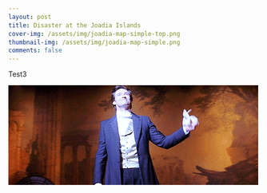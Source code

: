 ```yaml
---
layout: post
title: Disaster at the Joadia Islands
cover-img: /assets/img/joadia-map-simple-top.png
thumbnail-img: /assets/img/joadia-map-simple.png
comments: false
---
```


Test3

![giftest](/assets/img/giftest.gif )


